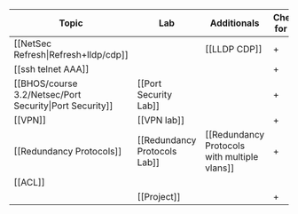 
| Topic                                                   | Lab                          | Additionals                                  | Checked for Final |
| ------------------------------------------------------- | ---------------------------- | -------------------------------------------- | ----------------- |
| [[NetSec Refresh\|Refresh+lldp/cdp]]                    |                              | [[LLDP CDP]]                                 | +                 |
| [[ssh telnet AAA]]                                      |                              |                                              | +                 |
| [[BHOS/course 3.2/Netsec/Port Security\|Port Security]] | [[Port Security Lab]]        |                                              | +                 |
| [[VPN]]                                                 | [[VPN lab]]                  |                                              | +                 |
| [[Redundancy Protocols]]                                | [[Redundancy Protocols Lab]] | [[Redundancy Protocols with multiple vlans]] | +                 |
| [[ACL]]                                                 |                              |                                              |                   |
|                                                         | [[Project]]                  |                                              | +                 |
